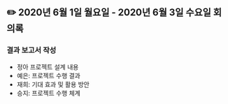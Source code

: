 ## ✏️   2020년 6월 1일 월요일 - 2020년 6월 3일 수요일 회의록

### 결과 보고서 작성
- 정아 프로젝트 설계 내용
- 예은: 프로젝트 수행 결과
- 재희: 기대 효과 및 활용 방안
- 승지: 프로젝트 수행 체계
